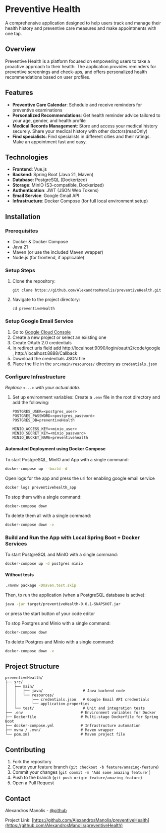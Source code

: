 # Preventive Health

A comprehensive application designed to help users track and manage their health history and preventive care measures and make appointments with one tap. 

## Overview

Preventive Health is a platform focused on empowering users to take a proactive approach to their health. The application provides reminders for preventive screenings and check-ups, and offers personalized health recommendations based on user profiles.

## Features

- **Preventive Care Calendar**: Schedule and receive reminders for preventive examinations
- **Personalized Recommendations**: Get health reminder advice tailored to your age, gender, and health profile
- **Medical Records Management**: Store and access your medical history securely. Share your medical history with other doctors(readOnly)
- **Find specialists**: Find specialists in different cities and their ratings. Make an appointment fast and easy.

## Technologies

- **Frontend**: Vue.js
- **Backend**: Spring Boot (Java 21, Maven)
- **Database**: PostgreSQL (Dockerized)
- **Storage**: MinIO (S3-compatible, Dockerized)
- **Authentication**: JWT (JSON Web Tokens)
- **Email Service**: Google Gmail API
- **Infrastructure**: Docker Compose (for full local environment setup)

## Installation

### Prerequisites
- Docker & Docker Compose
- Java 21
- Maven (or use the included Maven wrapper)
- Node.js (for frontend, if applicable)

### Setup Steps
1. Clone the repository:
   ```
   git clone https://github.com/AlexandrosManolis/preventiveHealth.git
   ```

2. Navigate to the project directory:
   ```
   cd preventiveHealth
   ```

### Setup Google Email Service
1. Go to [Google Cloud Console](https://console.cloud.google.com/apis/credentials)
2. Create a new project or select an existing one
3. Create OAuth 2.0 credentials
4. In redirect uris field add http://localhost:9090/login/oauth2/code/google , http://localhost:8888/Callback
4. Download the credentials JSON file
5. Place the file in the `src/main/resources/` directory as `credentials.json`

### Configure Infrastructure
*Replace `<...>` with your actual data.*

1. Set up environment variables:
   Create a `.env` file in the root directory and add the following:
   ```
   POSTGRES_USER=<postgres_user>
   POSTGRES_PASSWORD=<postgres_password>
   POSTGRES_DB=preventiveHealth
  
   MINIO_ACCESS_KEY=<minio_user>
   MINIO_SECRET_KEY=<minio_password>
   MINIO_BUCKET_NAME=preventivehealth
   ```

#### Automated Deployment using Docker Compose
To start PostgreSQL, MinIO and App with a single command:
```bash
docker-compose up --build -d
```

Open logs for the app and press the url for enabling google email service
```bash
docker logs preventivehealth_app
```

To stop them with a single command:
```bash
docker-compose down
```

To delete them all with a single command:
```bash
docker-compose down -v
```

### Build and Run the App with Local Spring Boot + Docker Services

To start PostgreSQL and MinIO with a single command:
```bash
docker-compose up -d postgres minio
```

#### Without tests
```bash
./mvnw package -Dmaven.test.skip
```

Then, to run the application (when a PostgreSQL database is active):
```bash
java -jar target/preventiveHealth-0.0.1-SNAPSHOT.jar
```
or press the start button of your code editor

To stop Postgres and Minio with a single command:
```bash
docker-compose down
```

To delete Postgres and Minio with a single command:
```bash
docker-compose down -v
```

## Project Structure

```
preventiveHealth/
├── src/
│   ├── main/
│   │   ├── java/                  # Java backend code
│   │   └── resources/
│   │       ├── credentials.json   # Google Email API credentials
│   │       └── application.properties
│   └── test/                      # Unit and integration tests
├── .env                          # Environment variables for Docker
├── Dockerfile                    # Multi-stage Dockerfile for Spring Boot
├── docker-compose.yml            # Infrastructure automation
├── mvnw / .mvn/                  # Maven wrapper
└── pom.xml                       # Maven project file
```

## Contributing

1. Fork the repository
2. Create your feature branch (`git checkout -b feature/amazing-feature`)
3. Commit your changes (`git commit -m 'Add some amazing feature'`)
4. Push to the branch (`git push origin feature/amazing-feature`)
5. Open a Pull Request

## Contact

Alexandros Manolis - [@github](https://github.com/AlexandrosManolis)

Project Link: [https://github.com/AlexandrosManolis/preventiveHealth](https://github.com/AlexandrosManolis/preventiveHealth)